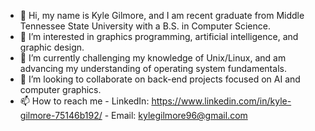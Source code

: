 - 👋 Hi, my name is Kyle Gilmore, and I am recent graduate from Middle Tennessee State University with a B.S. in Computer Science.
- 👀 I’m interested in graphics programming, artificial intelligence, and graphic design.
- 🌱 I’m currently challenging my knowledge of Unix/Linux, and am advancing my understanding of operating system fundamentals. 
- 💞️ I’m looking to collaborate on back-end projects focused on AI and computer graphics.
- 📫 How to reach me - LinkedIn: https://www.linkedin.com/in/kyle-gilmore-75146b192/ - Email: kylegilmore96@gmail.com

<!---
Kyerline/Kyerline is a ✨ special ✨ repository because its `README.md` (this file) appears on your GitHub profile.
You can click the Preview link to take a look at your changes.
--->
